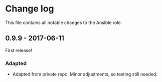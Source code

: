 # Change log

This file contains all notable changes to the Ansible role.

## 0.9.9 - 2017-06-11

First release!

### Adapted
- Adapted from private repo. Minor adjustments, so testing still needed.
